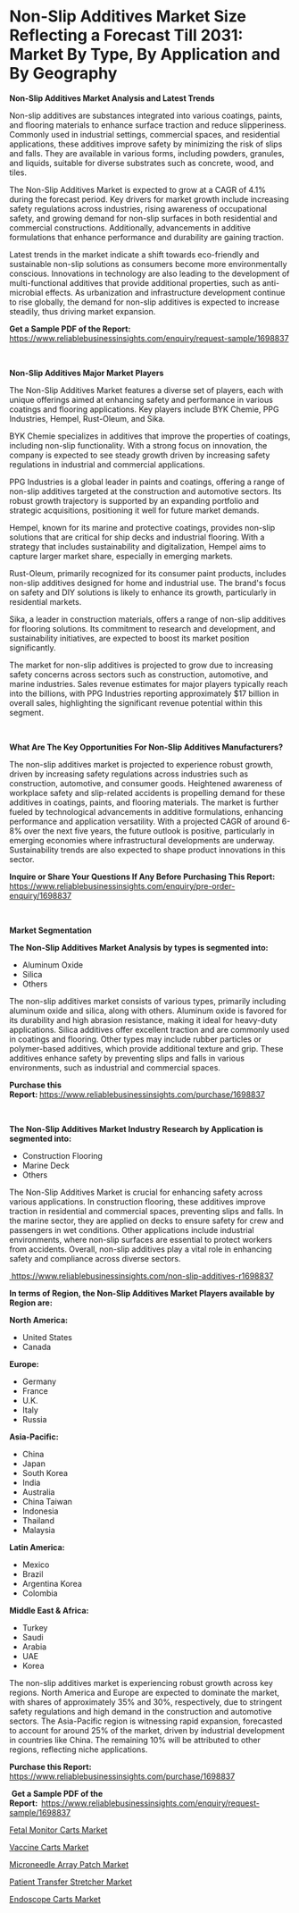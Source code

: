 <p><h1>Non-Slip Additives Market Size Reflecting a Forecast Till 2031: Market By Type, By Application and By Geography</h1></p><p><strong>Non-Slip Additives Market Analysis and Latest Trends</strong></p>
<p><p>Non-slip additives are substances integrated into various coatings, paints, and flooring materials to enhance surface traction and reduce slipperiness. Commonly used in industrial settings, commercial spaces, and residential applications, these additives improve safety by minimizing the risk of slips and falls. They are available in various forms, including powders, granules, and liquids, suitable for diverse substrates such as concrete, wood, and tiles.</p><p>The Non-Slip Additives Market is expected to grow at a CAGR of 4.1% during the forecast period. Key drivers for market growth include increasing safety regulations across industries, rising awareness of occupational safety, and growing demand for non-slip surfaces in both residential and commercial constructions. Additionally, advancements in additive formulations that enhance performance and durability are gaining traction.</p><p>Latest trends in the market indicate a shift towards eco-friendly and sustainable non-slip solutions as consumers become more environmentally conscious. Innovations in technology are also leading to the development of multi-functional additives that provide additional properties, such as anti-microbial effects. As urbanization and infrastructure development continue to rise globally, the demand for non-slip additives is expected to increase steadily, thus driving market expansion.</p></p>
<p><strong>Get a Sample PDF of the Report:&nbsp;</strong> <a href="https://www.reliablebusinessinsights.com/enquiry/request-sample/1698837?utm_campaign=1765&utm_medium=2&utm_source=Github&utm_content=ia&utm_term=20102024&utm_id=non-slip-additives">https://www.reliablebusinessinsights.com/enquiry/request-sample/1698837</a></p>
<p>&nbsp;</p>
<p><strong>Non-Slip Additives Major Market Players</strong></p>
<p><p>The Non-Slip Additives Market features a diverse set of players, each with unique offerings aimed at enhancing safety and performance in various coatings and flooring applications. Key players include BYK Chemie, PPG Industries, Hempel, Rust-Oleum, and Sika.</p><p>BYK Chemie specializes in additives that improve the properties of coatings, including non-slip functionality. With a strong focus on innovation, the company is expected to see steady growth driven by increasing safety regulations in industrial and commercial applications.</p><p>PPG Industries is a global leader in paints and coatings, offering a range of non-slip additives targeted at the construction and automotive sectors. Its robust growth trajectory is supported by an expanding portfolio and strategic acquisitions, positioning it well for future market demands.</p><p>Hempel, known for its marine and protective coatings, provides non-slip solutions that are critical for ship decks and industrial flooring. With a strategy that includes sustainability and digitalization, Hempel aims to capture larger market share, especially in emerging markets.</p><p>Rust-Oleum, primarily recognized for its consumer paint products, includes non-slip additives designed for home and industrial use. The brand's focus on safety and DIY solutions is likely to enhance its growth, particularly in residential markets.</p><p>Sika, a leader in construction materials, offers a range of non-slip additives for flooring solutions. Its commitment to research and development, and sustainability initiatives, are expected to boost its market position significantly.</p><p>The market for non-slip additives is projected to grow due to increasing safety concerns across sectors such as construction, automotive, and marine industries. Sales revenue estimates for major players typically reach into the billions, with PPG Industries reporting approximately $17 billion in overall sales, highlighting the significant revenue potential within this segment. </p></p>
<p>&nbsp;</p>
<p><strong>What Are The Key Opportunities For Non-Slip Additives Manufacturers?</strong></p>
<p><p>The non-slip additives market is projected to experience robust growth, driven by increasing safety regulations across industries such as construction, automotive, and consumer goods. Heightened awareness of workplace safety and slip-related accidents is propelling demand for these additives in coatings, paints, and flooring materials. The market is further fueled by technological advancements in additive formulations, enhancing performance and application versatility. With a projected CAGR of around 6-8% over the next five years, the future outlook is positive, particularly in emerging economies where infrastructural developments are underway. Sustainability trends are also expected to shape product innovations in this sector.</p></p>
<p><strong>Inquire or Share Your Questions If Any Before Purchasing This Report:</strong> <a href="https://www.reliablebusinessinsights.com/enquiry/pre-order-enquiry/1698837?utm_campaign=1765&utm_medium=2&utm_source=Github&utm_content=ia&utm_term=20102024&utm_id=non-slip-additives">https://www.reliablebusinessinsights.com/enquiry/pre-order-enquiry/1698837</a></p>
<p>&nbsp;</p>
<p><strong>Market Segmentation</strong></p>
<p><strong>The Non-Slip Additives Market Analysis by types is segmented into:</strong></p>
<p><ul><li>Aluminum Oxide</li><li>Silica</li><li>Others</li></ul></p>
<p><p>The non-slip additives market consists of various types, primarily including aluminum oxide and silica, along with others. Aluminum oxide is favored for its durability and high abrasion resistance, making it ideal for heavy-duty applications. Silica additives offer excellent traction and are commonly used in coatings and flooring. Other types may include rubber particles or polymer-based additives, which provide additional texture and grip. These additives enhance safety by preventing slips and falls in various environments, such as industrial and commercial spaces.</p></p>
<p><strong>Purchase this Report:&nbsp;</strong><a href="https://www.reliablebusinessinsights.com/purchase/1698837?utm_campaign=1765&utm_medium=2&utm_source=Github&utm_content=ia&utm_term=20102024&utm_id=non-slip-additives">https://www.reliablebusinessinsights.com/purchase/1698837</a></p>
<p>&nbsp;</p>
<p><strong>The Non-Slip Additives Market Industry Research by Application is segmented into:</strong></p>
<p><ul><li>Construction Flooring</li><li>Marine Deck</li><li>Others</li></ul></p>
<p><p>The Non-Slip Additives Market is crucial for enhancing safety across various applications. In construction flooring, these additives improve traction in residential and commercial spaces, preventing slips and falls. In the marine sector, they are applied on decks to ensure safety for crew and passengers in wet conditions. Other applications include industrial environments, where non-slip surfaces are essential to protect workers from accidents. Overall, non-slip additives play a vital role in enhancing safety and compliance across diverse sectors.</p></p>
<p><a href="https://www.reliablebusinessinsights.com/non-slip-additives-r1698837?utm_campaign=1765&utm_medium=2&utm_source=Github&utm_content=ia&utm_term=20102024&utm_id=non-slip-additives">&nbsp;https://www.reliablebusinessinsights.com/non-slip-additives-r1698837</a></p>
<p><strong>In terms of Region, the Non-Slip Additives Market Players available by Region are:</strong></p>
<p>
    <p> <strong> North America: </strong>
        <ul>
            <li>United States</li>
            <li>Canada</li>
        </ul>
        </p> 
    <p> <strong> Europe: </strong>
        <ul>
            <li>Germany</li>
            <li>France</li>
            <li>U.K.</li>
            <li>Italy</li>
            <li>Russia</li>
        </ul>
        </p> 
    <p> <strong> Asia-Pacific: </strong>
        <ul>
            <li>China</li>
            <li>Japan</li>
            <li>South Korea</li>
            <li>India</li>
            <li>Australia</li>
            <li>China Taiwan</li>
            <li>Indonesia</li>
            <li>Thailand</li>
            <li>Malaysia</li>
        </ul>
        </p> 
    <p> <strong> Latin America: </strong>
        <ul>
            <li>Mexico</li>
            <li>Brazil</li>
            <li>Argentina Korea</li>
            <li>Colombia</li>
        </ul>
        </p> 
    <p> <strong> Middle East & Africa: </strong>
        <ul>
            <li>Turkey</li>
            <li>Saudi</li>
            <li>Arabia</li>
            <li>UAE</li>
            <li>Korea</li>
        </ul>
    </p>
    </p>
<p><p>The non-slip additives market is experiencing robust growth across key regions. North America and Europe are expected to dominate the market, with shares of approximately 35% and 30%, respectively, due to stringent safety regulations and high demand in the construction and automotive sectors. The Asia-Pacific region is witnessing rapid expansion, forecasted to account for around 25% of the market, driven by industrial development in countries like China. The remaining 10% will be attributed to other regions, reflecting niche applications.</p></p>
<p><strong>Purchase this Report: </strong><a href="https://www.reliablebusinessinsights.com/purchase/1698837?utm_campaign=1765&utm_medium=2&utm_source=Github&utm_content=ia&utm_term=20102024&utm_id=non-slip-additives">https://www.reliablebusinessinsights.com/purchase/1698837</a></p>
<p>&nbsp;<strong>Get a Sample PDF of the Report:&nbsp;&nbsp;</strong><a href="https://www.reliablebusinessinsights.com/enquiry/request-sample/1698837?utm_campaign=1765&utm_medium=2&utm_source=Github&utm_content=ia&utm_term=20102024&utm_id=non-slip-additives">https://www.reliablebusinessinsights.com/enquiry/request-sample/1698837</a></p>
<p><strong></strong></p>
<p><p><a href="https://www.linkedin.com/pulse/global-fetal-monitor-carts-market-opportunities-forecast-period-iamfe?utm_campaign=1765&utm_medium=2&utm_source=Github&utm_content=ia&utm_term=20102024&utm_id=non-slip-additives">Fetal Monitor Carts Market</a></p><p><a href="https://www.linkedin.com/pulse/driving-forces-global-vaccine-carts-market-trends-applications-to3se?utm_campaign=1765&utm_medium=2&utm_source=Github&utm_content=ia&utm_term=20102024&utm_id=non-slip-additives">Vaccine Carts Market</a></p><p><a href="https://www.linkedin.com/pulse/microneedle-array-patch-market-navigating-challenges-unlocking-uutle?utm_campaign=1765&utm_medium=2&utm_source=Github&utm_content=ia&utm_term=20102024&utm_id=non-slip-additives">Microneedle Array Patch Market</a></p><p><a href="https://www.linkedin.com/pulse/patient-transfer-stretcher-market-size-share-competitive-ogwee?utm_campaign=1765&utm_medium=2&utm_source=Github&utm_content=ia&utm_term=20102024&utm_id=non-slip-additives">Patient Transfer Stretcher Market</a></p><p><a href="https://www.linkedin.com/pulse/unlocking-growth-potential-strategic-analysis-endoscope-carts-dsrxc?utm_campaign=1765&utm_medium=2&utm_source=Github&utm_content=ia&utm_term=20102024&utm_id=non-slip-additives">Endoscope Carts Market</a></p></p>